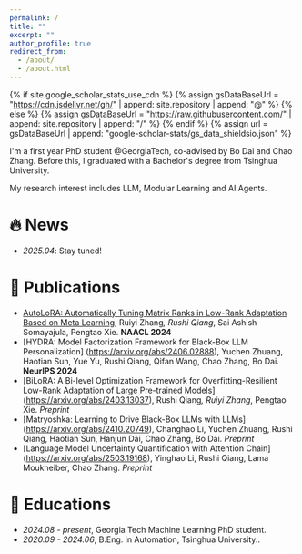 ```yaml
---
permalink: /
title: ""
excerpt: ""
author_profile: true
redirect_from: 
  - /about/
  - /about.html
---
```


{% if site.google_scholar_stats_use_cdn %}
{% assign gsDataBaseUrl = "https://cdn.jsdelivr.net/gh/" | append: site.repository | append: "@" %}
{% else %}
{% assign gsDataBaseUrl = "https://raw.githubusercontent.com/" | append: site.repository | append: "/" %}
{% endif %}
{% assign url = gsDataBaseUrl | append: "google-scholar-stats/gs_data_shieldsio.json" %}

<span class='anchor' id='about-me'></span>

I'm a first year PhD student @GeorgiaTech, co-advised by Bo Dai and Chao Zhang. Before this, I graduated with a Bachelor's degree from Tsinghua University.

My research interest includes LLM, Modular Learning and AI Agents.


# 🔥 News
- *2025.04*: Stay tuned! 


# 📝 Publications 

- [AutoLoRA: Automatically Tuning Matrix Ranks in Low-Rank Adaptation Based on Meta Learning](https://arxiv.org/abs/2403.09113), Ruiyi Zhang<sup>*</sup>, Rushi Qiang<sup>*</sup>, Sai Ashish Somayajula, Pengtao Xie. **NAACL 2024**
- [HYDRA: Model Factorization Framework for Black-Box LLM Personalization] (https://arxiv.org/abs/2406.02888), Yuchen Zhuang, Haotian Sun, Yue Yu, Rushi Qiang, Qifan Wang, Chao Zhang, Bo Dai. **NeurIPS 2024**
- [BiLoRA: A Bi-level Optimization Framework for Overfitting-Resilient Low-Rank Adaptation of Large Pre-trained Models] (https://arxiv.org/abs/2403.13037), Rushi Qiang<sup>*</sup>, Ruiyi Zhang<sup>*</sup>, Pengtao Xie. *Preprint*
- [Matryoshka: Learning to Drive Black-Box LLMs with LLMs] (https://arxiv.org/abs/2410.20749), Changhao Li, Yuchen Zhuang, Rushi Qiang, Haotian Sun, Hanjun Dai, Chao Zhang, Bo Dai. *Preprint*
- [Language Model Uncertainty Quantification with Attention Chain] (https://arxiv.org/abs/2503.19168), Yinghao Li, Rushi Qiang, Lama Moukheiber, Chao Zhang. *Preprint*

# 📖 Educations
- *2024.08 - present*, Georgia Tech Machine Learning PhD student. 
- *2020.09 - 2024.06*, B.Eng. in Automation, Tsinghua University.. 

